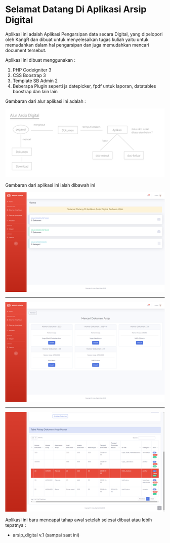 # Selamat Datang Di Aplikasi Arsip Digital

Aplikasi ini adalah Aplikasi Pengarsipan data secara Digital, yang dipelopori oleh KangR dan dibuat untuk menyelesaikan tugas
kuliah yaitu untuk memudahkan dalam hal pengarsipan dan juga memudahkan mencari document tersebut.

Aplikasi ini dibuat menggunakan :
  1. PHP Codeigniter 3
  2. CSS Boostrap 3
  3. Template SB Admin 2
  4. Beberapa Plugin seperti js datepicker, fpdf untuk laporan, datatables boostrap dan lain lain

Gambaran dari alur aplikasi ini adalah : 

<img src="images/alur-arsip-digital.png">

Gambaran dari aplikasi ini ialah dibawah ini

<img src="images/AR-1.png">
<br>
<hr>
<img src="images/AR-2.png">
<br>
<hr>
<img src="images/AR-3.png">

Aplikasi ini baru mencapai tahap awal setelah selesai dibuat atau lebih tepatnya :
- arsip_digital v.1 (sampai saat ini)
